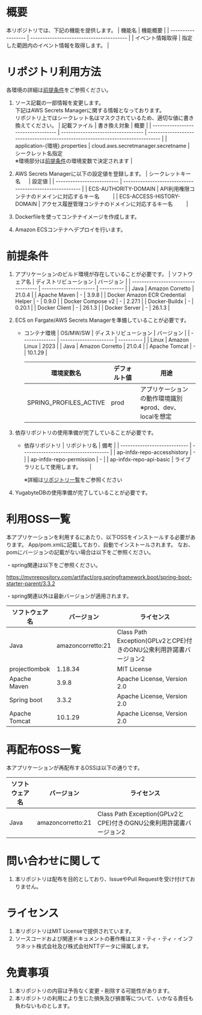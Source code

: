 # 概要
本リポジトリでは、下記の機能を提供します。
| 機能名             | 機能概要                                 |
| ------------------ | ---------------------------------------- |
| イベント情報取得   | 指定した範囲内のイベント情報を取得します。 |

# リポジトリ利用方法
各環境の詳細は[前提条件](#前提条件)をご参照ください。
1. ソース記載の一部情報を変更します。<br>
    下記はAWS Secrets Managerに関する情報となっております。<br>
    リポジトリ上ではシークレット名はマスクされているため、適切な値に書き換えてください。
    | 記載ファイル                       | 書き換え対象                       | 概要                                                                            |
    | ---------------------------------- | ---------------------------------- | ------------------------------------------------------------------------------- |
    | application-{環境}.properties      | cloud.aws.secretmanager.secretname | シークレット名指定<br>※環境部分は[前提条件](#前提条件)の環境変数で決定されます |

2. AWS Secrets Managerに以下の設定値を登録します。
    | シークレットキー名      　   | 設定値                                                    |
    | -------------------------- | -------------------------------------------------------- |
    | ECS-AUTHORITY-DOMAIN       | API利用権限コンテナのドメインに対応するキー名       　　     |
    | ECS-ACCESS-HISTORY-DOMAIN  | アクセス履歴管理コンテナのドメインに対応するキー名   　　    |

3. Dockerfileを使ってコンテナイメージを作成します。

4. Amazon ECSコンテナへデプロイを行います。

# 前提条件
1. アプリケーションのビルド環境が存在していることが必要です。
    | ソフトウェア名                      | ディストリビューション | バージョン |
    | ----------------------------------- | ---------------------- | ---------- |
    | Java                                | Amazon Corretto        | 21.0.4     |
    | Apache Maven                        | -                      | 3.9.8      |
    | Docker Amazon ECR Credential Helper | -                      | 0.9.0      |
    | Docker Compose v2                   | -                      | 2.27.1     |
    | Docker-Buildx                       | -                      | 0.20.1     |
    | Docker Client                       | -                      | 26.1.3     |
    | Docker Server                       | -                      | 26.1.3     |

2. ECS on Fargate/AWS Secrets Managerを準備していることが必要です。
    - コンテナ環境
        | OS/MW/SW        | ディストリビューション | バージョン    |
        | --------------  | ---------------------- | ---------- |
        | Linux           | Amazon Linux           | 2023       |
        | Java            | Amazon Corretto        | 21.0.4     |
        | Apache Tomcat   | -                      | 10.1.29    |
        
        | 環境変数名             | デフォルト値 | 用途                                                       |
        | ---------------------- | ------------ | ---------------------------------------------------------- |
        | SPRING_PROFILES_ACTIVE | prod         | アプリケーションの動作環境識別<br>※prod、dev、localを想定 |

3. 依存リポジトリの使用準備が完了していることが必要です。
    - 依存リポジトリ
        | リポジトリ名                 | 備考                                 |
        | ---------------------------- | ------------------------------------ |
        | ap-infdx-repo-accesshistory  | -                                    |
        | ap-infdx-repo-permission     | -                                    |
        | ap-infdx-repo-api-basic      | ライブラリとして使用します。       　  |
        
        ※詳細は[リポジトリ一覧](https://github.com/ODS-IS-IMDX#%E3%83%AA%E3%83%9D%E3%82%B8%E3%83%88%E3%83%AA%E4%B8%80%E8%A6%A7)をご参照ください

4. YugabyteDBの使用準備が完了していることが必要です。

# 利用OSS一覧
本アプリケーションを利用するにあたり、以下OSSをインストールする必要があります。
App/pom.xmlに記載しており、自動でインストールされます。
なお、pomにバージョンの記載がない場合は以下をご参照ください。

・spring関連は以下をご参照ください。
　

 https://mvnrepository.com/artifact/org.springframework.boot/spring-boot-starter-parent/3.3.2

・spring関連以外は最新バージョンが適用されます。

| ソフトウェア名   | バージョン           | ライセンス                                                        |
| --------------- | ------------------- | ---------------------------------------------------------------- |
| Java            | amazoncorretto:21   | Class Path Exception(GPLv2とCPE)付きのGNU公衆利用許諾書バージョン2  |
| projectlombok   | 1.18.34             | MIT License                                                      |
| Apache Maven    | 3.9.8               | Apache License, Version 2.0                                      |
| Spring boot     | 3.3.2               | Apache License, Version 2.0         　　　　　　                  |
| Apache Tomcat   | 10.1.29             | Apache License, Version 2.0                                      |

# 再配布OSS一覧
本アプリケーションが再配布するOSSは以下の通りです。

| ソフトウェア名   | バージョン           | ライセンス                                                        |
| --------------- | ------------------- | ---------------------------------------------------------------- |
| Java            | amazoncorretto:21   | Class Path Exception(GPLv2とCPE)付きのGNU公衆利用許諾書バージョン2  |

# 問い合わせに関して
1. 本リポジトリは配布を目的としており、IssueやPull Requestを受け付けておりません。

# ライセンス
 1. 本リポジトリはMIT Licenseで提供されています。
 2. ソースコードおよび関連ドキュメントの著作権はエヌ・ティ・ティ・インフラネット株式会社及び株式会社NTTデータに帰属します。

# 免責事項
 1. 本リポジトリの内容は予告なく変更・削除する可能性があります。
 2. 本リポジトリの利用により生じた損失及び損害等について、いかなる責任も負わないものとします。
